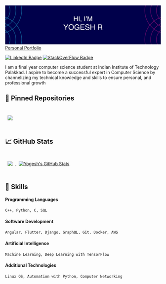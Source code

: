 ![Yogesh GitHub Banner](./assets/banner.png)
[Personal Portfolio](https://yogesh7920.github.io/)

[![LinkedIn Badge](https://img.shields.io/badge/LinkedIn-Profile-informational?style=flat&logo=linkedin&logoColor=white&color=0D76A8)](https://www.linkedin.com/in/yogesh-r-0a5220193/)
[![StackOverFlow Badge](https://img.shields.io/badge/StackOverFlow-Profile-informational?style=flat&logo=stackoverflow&logoColor=white&color=1CA2F1)](https://stackoverflow.com/users/13975077/yogesh)

I am a final year computer science student at Indian Institute of Technology Palakkad.
I aspire to become a successful expert in Computer Science by channelizing my technical knowledge and skills to ensure personal,
and professional growth

## 📌 Pinned Repositories

<br>

<a href="https://github.com/Yogesh7920/meet.me">
  <img align="center" style="margin:0.5rem" src="https://github-readme-stats.vercel.app/api/pin/?username=Yogesh7920&repo=meet.me&title_color=ffffff&text_color=c9cacc&icon_color=4AB197&bg_color=1A2B34" />
</a>

<br>
<br>

## &#x1f4c8; GitHub Stats

<br>

<a href="https://github.com/Yogesh7920">
  <img align="center" style="margin:0.5rem" src="https://github-readme-stats.vercel.app/api/top-langs/?username=Yogesh7920&hide=html,css&title_color=ffffff&text_color=c9cacc&icon_color=4AB197&bg_color=1A2B34" />
</a>

<a href="https://github.com/Yogesh7920">
  <img align="center" style="margin:0.5rem" src="https://github-readme-stats.vercel.app/api?username=Yogesh7920&show_icons=true&line_height=27&count_private=true&title_color=ffffff&text_color=c9cacc&icon_color=4AB097&bg_color=1A2B34" alt="Yogesh's GitHub Stats" />
</a>

<br>
<br>

## 💼 Skills

#### Programming Languages
    C++, Python, C, SQL

#### Software Development
    Angular, Flutter, Django, GraphQL, Git, Docker, AWS

#### Artificial Intelligence
    Machine Learning, Deep Learning with TensorFlow

#### Additional Technologies
    Linux OS, Automation with Python, Computer Networking

<br>
